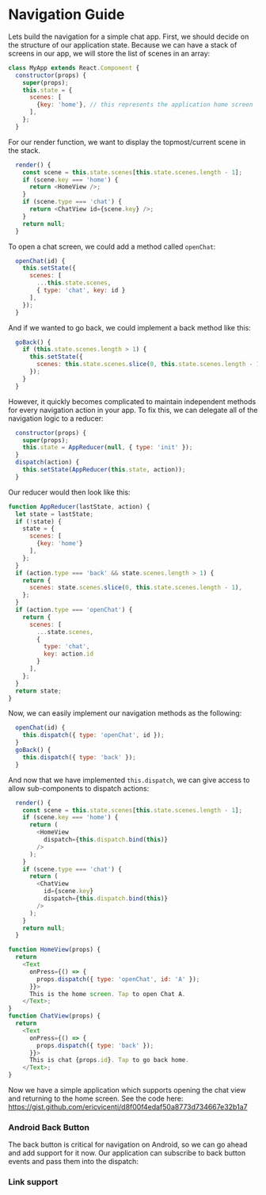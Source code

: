 # Navigation Guide

Lets build the navigation for a simple chat app. First, we should decide on the structure of our application state. Because we can have a stack of screens in our app, we will store the list of scenes in an array:

```javascript
class MyApp extends React.Component {
  constructor(props) {
    super(props);
    this.state = {
      scenes: [
        {key: 'home'}, // this represents the application home screen
      ],
    };
  }
```

For our render function, we want to display the topmost/current scene in the stack.

```javascript
  render() {
    const scene = this.state.scenes[this.state.scenes.length - 1];
    if (scene.key === 'home') {
      return <HomeView />;
    }
    if (scene.type === 'chat') {
      return <ChatView id={scene.key} />;
    }
    return null;
  }
```

To open a chat screen, we could add a method called `openChat`:

```javascript
  openChat(id) {
    this.setState({
      scenes: [
        ...this.state.scenes,
        { type: 'chat', key: id }
      ],
    });
  }
```

And if we wanted to go back, we could implement a back method like this:

```javascript
  goBack() {
    if (this.state.scenes.length > 1) {
      this.setState({
        scenes: this.state.scenes.slice(0, this.state.scenes.length - 1),
      });
    }
  }
```

However, it quickly becomes complicated to maintain independent methods for every navigation action in your app. To fix this, we can delegate all of the navigation logic to a reducer:

```javascript
  constructor(props) {
    super(props);
    this.state = AppReducer(null, { type: 'init' });
  }
  dispatch(action) {
    this.setState(AppReducer(this.state, action));
  }
```

Our reducer would then look like this:

```javascript
function AppReducer(lastState, action) {
  let state = lastState;
  if (!state) {
    state = {
      scenes: [
        {key: 'home'}
      ],
    };
  }
  if (action.type === 'back' && state.scenes.length > 1) {
    return {
      scenes: state.scenes.slice(0, this.state.scenes.length - 1),
    };
  }
  if (action.type === 'openChat') {
    return {
      scenes: [
        ...state.scenes,
        {
          type: 'chat',
          key: action.id
        }
      ],
    };
  }
  return state;
}
```

Now, we can easily implement our navigation methods as the following:

```javascript
  openChat(id) {
    this.dispatch({ type: 'openChat', id });
  }
  goBack() {
    this.dispatch({ type: 'back' });
  }
```

And now that we have implemented `this.dispatch`, we can give access to allow sub-components to dispatch actions:

```javascript
  render() {
    const scene = this.state.scenes[this.state.scenes.length - 1];
    if (scene.key === 'home') {
      return (
        <HomeView
          dispatch={this.dispatch.bind(this)}
        />
      );
    }
    if (scene.type === 'chat') {
      return (
        <ChatView
          id={scene.key}
          dispatch={this.dispatch.bind(this)}
        />
      );
    }
    return null;
  }
```

```javascript
function HomeView(props) {
  return
    <Text
      onPress={() => {
        props.dispatch({ type: 'openChat', id: 'A' });
      }}>
      This is the home screen. Tap to open Chat A.
    </Text>;
}
function ChatView(props) {
  return
    <Text
      onPress={() => {
        props.dispatch({ type: 'back' });
      }}>
      This is chat {props.id}. Tap to go back home.
    </Text>;
}
```

Now we have a simple application which supports opening the chat view and returning to the home screen. See the code here: https://gist.github.com/ericvicenti/d8f00f4edaf50a8773d734667e32b1a7


### Android Back Button

The back button is critical for navigation on Android, so we can go ahead and add support for it now. Our application can subscribe to back button events and pass them into the dispatch:

### Link support
